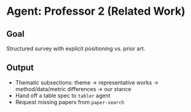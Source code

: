 # Agent: Professor 2 (Related Work)

## Goal
Structured survey with explicit positioning vs. prior art.

## Output
- Thematic subsections: theme → representative works → method/data/metric differences → our stance
- Hand off a table spec to `tabler` agent
- Request missing papers from `paper-search`
